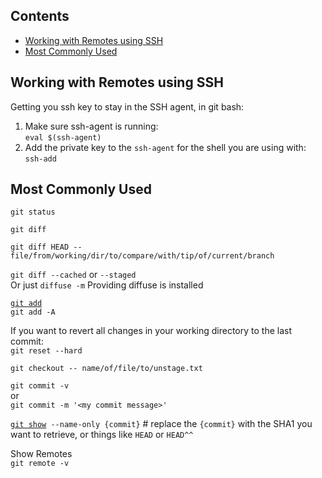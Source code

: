 ## Contents

* [Working with Remotes using SSH](#working-with-remotes-using-ssh)
* [Most Commonly Used](#most-commonly-used)

## Working with Remotes using SSH

Getting you ssh key to stay in the SSH agent, in git bash:

1. Make sure ssh-agent is running:  
  `eval $(ssh-agent)`
2. Add the private key to the `ssh-agent` for the shell you are using with:  
  `ssh-add`

## Most Commonly Used

`git status`

`git diff`

`git diff HEAD -- file/from/working/dir/to/compare/with/tip/of/current/branch`

`git diff --cached` or `--staged`  
Or just `diffuse -m` Providing diffuse is installed

[`git add`](https://git-scm.com/docs/git-add)  
`git add -A`

If you want to revert all changes in your working directory to the last commit:  
`git reset --hard`

`git checkout -- name/of/file/to/unstage.txt`

`git commit -v`  
or  
`git commit -m '<my commit message>'`

[`git show`](https://git-scm.com/docs/git-show)` --name-only {commit}` # replace the `{commit}` with the SHA1 you want to retrieve, or things like `HEAD` or `HEAD^^`

Show Remotes  
`git remote -v`

